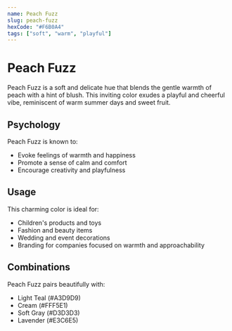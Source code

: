 ```yaml
---
name: Peach Fuzz
slug: peach-fuzz
hexCode: "#F6B0A4"
tags: ["soft", "warm", "playful"]
---
```


# Peach Fuzz

Peach Fuzz is a soft and delicate hue that blends the gentle warmth of peach with a hint of blush. This inviting color exudes a playful and cheerful vibe, reminiscent of warm summer days and sweet fruit.

## Psychology

Peach Fuzz is known to:
- Evoke feelings of warmth and happiness
- Promote a sense of calm and comfort
- Encourage creativity and playfulness

## Usage

This charming color is ideal for:
- Children's products and toys
- Fashion and beauty items
- Wedding and event decorations
- Branding for companies focused on warmth and approachability

## Combinations

Peach Fuzz pairs beautifully with:
- Light Teal (#A3D9D9)
- Cream (#FFF5E1)
- Soft Gray (#D3D3D3)
- Lavender (#E3C6E5)